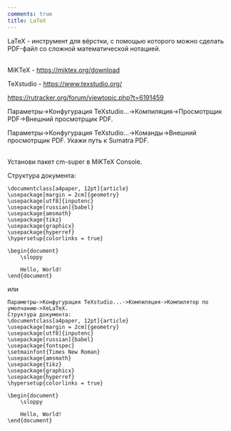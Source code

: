 ```yaml
---
comments: true
title: LaTeX
---
```


LaTeX - инструмент для вёрстки, с помощью которого можно сделать PDF-файл со сложной математической нотацией.
<br><br>

MiKTeX - <https://miktex.org/download>

TeXstudio - <https://www.texstudio.org/>

<https://rutracker.org/forum/viewtopic.php?t=6191459>

Параметры->Конфугурация TeXstudio...->Компиляция->Просмотрщик PDF->Внешний просмотрщик PDF.

Параметры->Конфугурация TeXstudio...->Команды->Внешний просмотрщик PDF. Укажи путь к Sumatra PDF.
<br><br>

Установи пакет cm-super в MiKTeX Сonsole.

Структура документа:

```
\documentclass[a4paper, 12pt]{article}
\usepackage[margin = 2cm]{geometry}
\usepackage[utf8]{inputenc}
\usepackage[russian]{babel}
\usepackage{amsmath}
\usepackage{tikz}
\usepackage{graphicx}
\usepackage{hyperref}
\hypersetup{colorlinks = true}

\begin{document}
	\sloppy
	
	Hello, World!
\end{document}
```

или

```
Параметры->Конфугурация TeXstudio...->Компиляция->Компилятор по умолчанию->XeLaTeX.
Структура документа:
\documentclass[a4paper, 12pt]{article}
\usepackage[margin = 2cm]{geometry}
\usepackage[utf8]{inputenc}
\usepackage[russian]{babel}
\usepackage{fontspec}
\setmainfont{Times New Roman}
\usepackage{amsmath}
\usepackage{tikz}
\usepackage{graphicx}
\usepackage{hyperref}
\hypersetup{colorlinks = true}

\begin{document}
	\sloppy
	
	Hello, World!
\end{document}
```